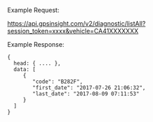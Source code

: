 Example Request:

https://api.gpsinsight.com/v2/diagnostic/listAll?session_token=xxxx&vehicle=CA41XXXXXXX

Example Response:

    {
      head: { .... },
      data: [
         {
            "code": "B282F",
            "first_date": "2017-07-26 21:06:32",
            "last_date": "2017-08-09 07:11:53"
         }
      ]
    }
